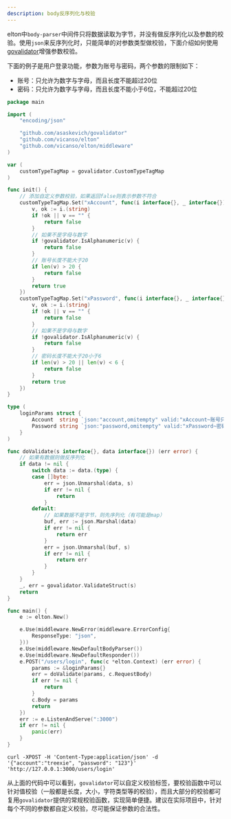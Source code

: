 ```yaml
---
description: body反序列化与校验
---
```


elton中`body-parser`中间件只将数据读取为字节，并没有做反序列化以及参数的校验。使用`json`来反序列化时，只能简单的对参数类型做校验，下面介绍如何使用[govalidator](https://github.com/asaskevich/govalidator)增强参数校验。

下面的例子是用户登录功能，参数为账号与密码，两个参数的限制如下：

- 账号：只允许为数字与字母，而且长度不能超过20位
- 密码：只允许为数字与字母，而且长度不能小于6位，不能超过20位


```go
package main

import (
	"encoding/json"

	"github.com/asaskevich/govalidator"
	"github.com/vicanso/elton"
	"github.com/vicanso/elton/middleware"
)

var (
	customTypeTagMap = govalidator.CustomTypeTagMap
)

func init() {
	// 添加自定义参数校验，如果返回false则表示参数不符合
	customTypeTagMap.Set("xAccount", func(i interface{}, _ interface{}) bool {
		v, ok := i.(string)
		if !ok || v == "" {
			return false
		}
		// 如果不是字母与数字
		if !govalidator.IsAlphanumeric(v) {
			return false
		}
		// 账号长度不能大于20
		if len(v) > 20 {
			return false
		}
		return true
	})
	customTypeTagMap.Set("xPassword", func(i interface{}, _ interface{}) bool {
		v, ok := i.(string)
		if !ok || v == "" {
			return false
		}
		// 如果不是字母与数字
		if !govalidator.IsAlphanumeric(v) {
			return false
		}
		// 密码长度不能大于20小于6
		if len(v) > 20 || len(v) < 6 {
			return false
		}
		return true
	})
}

type (
	loginParams struct {
		Account  string `json:"account,omitempty" valid:"xAccount~账号只允许数字与字母且不能超过20位"`
		Password string `json:"password,omitempty" valid:"xPassword~密码只允许数字与字母且不能少于6位超过20位"`
	}
)

func doValidate(s interface{}, data interface{}) (err error) {
	// 如果有数据则做反序列化
	if data != nil {
		switch data := data.(type) {
		case []byte:
			err = json.Unmarshal(data, s)
			if err != nil {
				return
			}
		default:
			// 如果数据不是字节，则先序列化（有可能是map）
			buf, err := json.Marshal(data)
			if err != nil {
				return err
			}
			err = json.Unmarshal(buf, s)
			if err != nil {
				return err
			}
		}
	}
	_, err = govalidator.ValidateStruct(s)
	return
}

func main() {
	e := elton.New()

	e.Use(middleware.NewError(middleware.ErrorConfig{
		ResponseType: "json",
	}))
	e.Use(middleware.NewDefaultBodyParser())
	e.Use(middleware.NewDefaultResponder())
	e.POST("/users/login", func(c *elton.Context) (err error) {
		params := &loginParams{}
		err = doValidate(params, c.RequestBody)
		if err != nil {
			return
		}
		c.Body = params
		return
	})
	err := e.ListenAndServe(":3000")
	if err != nil {
		panic(err)
	}
}

```


```
curl -XPOST -H 'Content-Type:application/json' -d '{"account":"treexie", "password": "123"}' 'http://127.0.0.1:3000/users/login'
```

从上面的代码中可以看到，`govalidator`可以自定义校验标签，要校验函数中可以针对值校验（一般都是长度，大小，字符类型等的校验），而且大部分的校验都可复用`govalidator`提供的常规校验函数，实现简单便捷。建议在实际项目中，针对每个不同的参数都自定义校验，尽可能保证参数的合法性。
